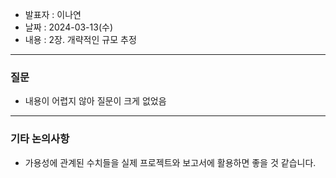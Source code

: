 - 발표자 : 이나연
- 날짜 : 2024-03-13(수)
- 내용 : 2장. 개략적인 규모 추정

---
### 질문
- 내용이 어렵지 않아 질문이 크게 없었음

---
### 기타 논의사항
- 가용성에 관계된 수치들을 실제 프로젝트와 보고서에 활용하면 좋을 것 같습니다. 
